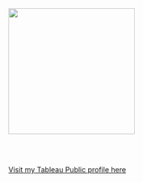 

<img src="https://media.giphy.com/media/ZYQRtClwtY9MevKV2a/giphy.gif" width="250">

<br/><br/>

[Visit my Tableau Public profile here](https://public.tableau.com/profile/sibinee.jokela#!/)
<!--
**sibineejokela/sibineejokela** is a ✨ _special_ ✨ repository because its `README.md` (this file) appears on your GitHub profile.

### Hi there 👋

Here are some ideas to get you started:

- 🔭 I’m currently working on ...
- 🌱 I’m currently learning ...
- 👯 I’m looking to collaborate on ...
- 🤔 I’m looking for help with ...
- 💬 Ask me about ...
- 📫 How to reach me: ...
- 😄 Pronouns: ...
- ⚡ Fun fact: ...
-->
